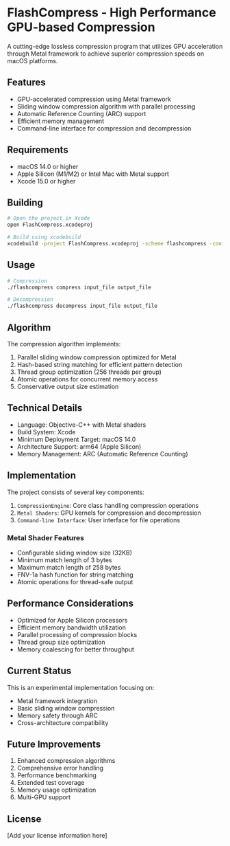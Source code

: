 # FlashCompress - High Performance GPU-based Compression

A cutting-edge lossless compression program that utilizes GPU acceleration through Metal framework to achieve superior compression speeds on macOS platforms.

## Features
- GPU-accelerated compression using Metal framework
- Sliding window compression algorithm with parallel processing
- Automatic Reference Counting (ARC) support
- Efficient memory management
- Command-line interface for compression and decompression

## Requirements
- macOS 14.0 or higher
- Apple Silicon (M1/M2) or Intel Mac with Metal support
- Xcode 15.0 or higher

## Building
```bash
# Open the project in Xcode
open FlashCompress.xcodeproj

# Build using xcodebuild
xcodebuild -project FlashCompress.xcodeproj -scheme flashcompress -configuration Release
```

## Usage
```bash
# Compression
./flashcompress compress input_file output_file

# Decompression
./flashcompress decompress input_file output_file
```

## Algorithm
The compression algorithm implements:
1. Parallel sliding window compression optimized for Metal
2. Hash-based string matching for efficient pattern detection
3. Thread group optimization (256 threads per group)
4. Atomic operations for concurrent memory access
5. Conservative output size estimation

## Technical Details
- Language: Objective-C++ with Metal shaders
- Build System: Xcode
- Minimum Deployment Target: macOS 14.0
- Architecture Support: arm64 (Apple Silicon)
- Memory Management: ARC (Automatic Reference Counting)

## Implementation
The project consists of several key components:
1. `CompressionEngine`: Core class handling compression operations
2. `Metal Shaders`: GPU kernels for compression and decompression
3. `Command-line Interface`: User interface for file operations

### Metal Shader Features
- Configurable sliding window size (32KB)
- Minimum match length of 3 bytes
- Maximum match length of 258 bytes
- FNV-1a hash function for string matching
- Atomic operations for thread-safe output

## Performance Considerations
- Optimized for Apple Silicon processors
- Efficient memory bandwidth utilization
- Parallel processing of compression blocks
- Thread group size optimization
- Memory coalescing for better throughput

## Current Status
This is an experimental implementation focusing on:
- Metal framework integration
- Basic sliding window compression
- Memory safety through ARC
- Cross-architecture compatibility

## Future Improvements
1. Enhanced compression algorithms
2. Comprehensive error handling
3. Performance benchmarking
4. Extended test coverage
5. Memory usage optimization
6. Multi-GPU support

## License
[Add your license information here]

